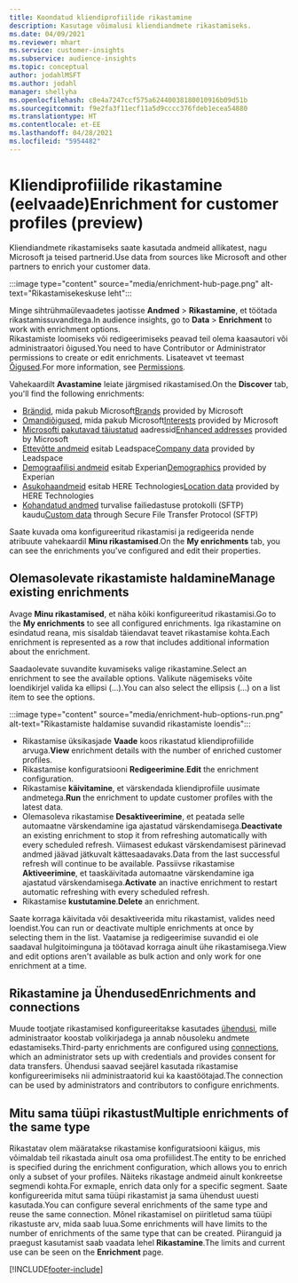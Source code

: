 ```yaml
---
title: Koondatud kliendiprofiilide rikastamine
description: Kasutage võimalusi kliendiandmete rikastamiseks.
ms.date: 04/09/2021
ms.reviewer: mhart
ms.service: customer-insights
ms.subservice: audience-insights
ms.topic: conceptual
author: jodahlMSFT
ms.author: jodahl
manager: shellyha
ms.openlocfilehash: c8e4a7247ccf575a62440038180010916b09d51b
ms.sourcegitcommit: f9e2fa3f11ecf11a5d9cccc376fdeb1ecea54880
ms.translationtype: HT
ms.contentlocale: et-EE
ms.lasthandoff: 04/28/2021
ms.locfileid: "5954482"
---
```

# <a name="enrichment-for-customer-profiles-preview"></a><span data-ttu-id="64fd8-103">Kliendiprofiilide rikastamine (eelvaade)</span><span class="sxs-lookup"><span data-stu-id="64fd8-103">Enrichment for customer profiles (preview)</span></span>

<span data-ttu-id="64fd8-104">Kliendiandmete rikastamiseks saate kasutada andmeid allikatest, nagu Microsoft ja teised partnerid.</span><span class="sxs-lookup"><span data-stu-id="64fd8-104">Use data from sources like Microsoft and other partners to enrich your customer data.</span></span>

:::image type="content" source="media/enrichment-hub-page.png" alt-text="Rikastamisekeskuse leht":::

<span data-ttu-id="64fd8-106">Minge sihtrühmaülevaadetes jaotisse **Andmed** > **Rikastamine**, et töötada rikastamissuvanditega.</span><span class="sxs-lookup"><span data-stu-id="64fd8-106">In audience insights, go to **Data** > **Enrichment** to work with enrichment options.</span></span>    
<span data-ttu-id="64fd8-107">Rikastamiste loomiseks või redigeerimiseks peavad teil olema kaasautori või administraatori õigused.</span><span class="sxs-lookup"><span data-stu-id="64fd8-107">You need to have Contributor or Administrator permissions to create or edit enrichments.</span></span> <span data-ttu-id="64fd8-108">Lisateavet vt teemast [Õigused](permissions.md).</span><span class="sxs-lookup"><span data-stu-id="64fd8-108">For more information, see [Permissions](permissions.md).</span></span>

<span data-ttu-id="64fd8-109">Vahekaardilt **Avastamine** leiate järgmised rikastamised.</span><span class="sxs-lookup"><span data-stu-id="64fd8-109">On the **Discover** tab, you'll find the following enrichments:</span></span>

- <span data-ttu-id="64fd8-110">[Brändid](enrichment-microsoft.md), mida pakub Microsoft</span><span class="sxs-lookup"><span data-stu-id="64fd8-110">[Brands](enrichment-microsoft.md) provided by Microsoft</span></span>
- <span data-ttu-id="64fd8-111">[Omandiõigused](enrichment-microsoft.md), mida pakub Microsoft</span><span class="sxs-lookup"><span data-stu-id="64fd8-111">[Interests](enrichment-microsoft.md) provided by Microsoft</span></span>
- <span data-ttu-id="64fd8-112">[Microsofti pakutavad täiustatud](enrichment-enhanced-addresses.md) aadressid</span><span class="sxs-lookup"><span data-stu-id="64fd8-112">[Enhanced addresses](enrichment-enhanced-addresses.md) provided by Microsoft</span></span>
- <span data-ttu-id="64fd8-113">[Ettevõtte andmeid](enrichment-leadspace.md) esitab Leadspace</span><span class="sxs-lookup"><span data-stu-id="64fd8-113">[Company data](enrichment-leadspace.md) provided by Leadspace</span></span>
- <span data-ttu-id="64fd8-114">[Demograafilisi andmeid](enrichment-experian.md) esitab Experian</span><span class="sxs-lookup"><span data-stu-id="64fd8-114">[Demographics](enrichment-experian.md) provided by Experian</span></span>
- <span data-ttu-id="64fd8-115">[Asukohaandmeid](enrichment-here.md) esitab HERE Technologies</span><span class="sxs-lookup"><span data-stu-id="64fd8-115">[Location data](enrichment-here.md) provided by HERE Technologies</span></span>
- <span data-ttu-id="64fd8-116">[Kohandatud andmed](enrichment-SFTP-custom-import.md) turvalise failiedastuse protokolli (SFTP) kaudu</span><span class="sxs-lookup"><span data-stu-id="64fd8-116">[Custom data](enrichment-SFTP-custom-import.md) through Secure File Transfer Protocol (SFTP)</span></span>

<span data-ttu-id="64fd8-117">Saate kuvada oma konfigureeritud rikastamisi ja redigeerida nende atribuute vahekaardil **Minu rikastamised**.</span><span class="sxs-lookup"><span data-stu-id="64fd8-117">On the **My enrichments** tab, you can see the enrichments you've configured and edit their properties.</span></span>

## <a name="manage-existing-enrichments"></a><span data-ttu-id="64fd8-118">Olemasolevate rikastamiste haldamine</span><span class="sxs-lookup"><span data-stu-id="64fd8-118">Manage existing enrichments</span></span>

<span data-ttu-id="64fd8-119">Avage **Minu rikastamised**, et näha kõiki konfigureeritud rikastamisi.</span><span class="sxs-lookup"><span data-stu-id="64fd8-119">Go to the **My enrichments** to see all configured enrichments.</span></span> <span data-ttu-id="64fd8-120">Iga rikastamine on esindatud reana, mis sisaldab täiendavat teavet rikastamise kohta.</span><span class="sxs-lookup"><span data-stu-id="64fd8-120">Each enrichment is represented as a row that includes additional information about the enrichment.</span></span>

<span data-ttu-id="64fd8-121">Saadaolevate suvandite kuvamiseks valige rikastamine.</span><span class="sxs-lookup"><span data-stu-id="64fd8-121">Select an enrichment to see the available options.</span></span> <span data-ttu-id="64fd8-122">Valikute nägemiseks võite loendikirjel valida ka ellipsi (...).</span><span class="sxs-lookup"><span data-stu-id="64fd8-122">You can also select the ellipsis (...) on a list item to see the options.</span></span>

:::image type="content" source="media/enrichment-hub-options-run.png" alt-text="Rikastamiste haldamise suvandid rikastamiste loendis":::

- <span data-ttu-id="64fd8-124">Rikastamise üksikasjade **Vaade** koos rikastatud kliendiprofiilide arvuga.</span><span class="sxs-lookup"><span data-stu-id="64fd8-124">**View** enrichment details with the number of enriched customer profiles.</span></span>
- <span data-ttu-id="64fd8-125">Rikastamise konfiguratsiooni **Redigeerimine**.</span><span class="sxs-lookup"><span data-stu-id="64fd8-125">**Edit** the enrichment configuration.</span></span>
- <span data-ttu-id="64fd8-126">Rikastamise **käivitamine**, et värskendada kliendiprofiile uusimate andmetega.</span><span class="sxs-lookup"><span data-stu-id="64fd8-126">**Run** the enrichment to update customer profiles with the latest data.</span></span>
- <span data-ttu-id="64fd8-127">Olemasoleva rikastamise **Desaktiveerimine**, et peatada selle automaatne värskendamine iga ajastatud värskendamisega.</span><span class="sxs-lookup"><span data-stu-id="64fd8-127">**Deactivate** an existing enrichment to stop it from refreshing automatically with every scheduled refresh.</span></span> <span data-ttu-id="64fd8-128">Viimasest edukast värskendamisest pärinevad andmed jäävad jätkuvalt kättesaadavaks.</span><span class="sxs-lookup"><span data-stu-id="64fd8-128">Data from the last successful refresh will continue to be available.</span></span> <span data-ttu-id="64fd8-129">Passiivse rikastamise **Aktiveerimine**, et taaskäivitada automaatne värskendamine iga ajastatud värskendamisega.</span><span class="sxs-lookup"><span data-stu-id="64fd8-129">**Activate** an inactive enrichment to restart automatic refreshing with every scheduled refresh.</span></span>
- <span data-ttu-id="64fd8-130">Rikastamise **kustutamine**.</span><span class="sxs-lookup"><span data-stu-id="64fd8-130">**Delete** an enrichment.</span></span>

<span data-ttu-id="64fd8-131">Saate korraga käivitada või desaktiveerida mitu rikastamist, valides need loendist.</span><span class="sxs-lookup"><span data-stu-id="64fd8-131">You can run or deactivate multiple enrichments at once by selecting them in the list.</span></span> <span data-ttu-id="64fd8-132">Vaatamise ja redigeerimise suvandid ei ole saadaval hulgitoiminguna ja töötavad korraga ainult ühe rikastamisega.</span><span class="sxs-lookup"><span data-stu-id="64fd8-132">View and edit options aren't available as bulk action and only work for one enrichment at a time.</span></span>

## <a name="enrichments-and-connections"></a><span data-ttu-id="64fd8-133">Rikastamine ja Ühendused</span><span class="sxs-lookup"><span data-stu-id="64fd8-133">Enrichments and connections</span></span>

<span data-ttu-id="64fd8-134">Muude tootjate rikastamised konfigureeritakse kasutades [ühendusi](connections.md), mille administraator koostab volikirjadega ja annab nõusoleku andmete edastamiseks.</span><span class="sxs-lookup"><span data-stu-id="64fd8-134">Third-party enrichments are configured using [connections](connections.md), which an administrator sets up with credentials and provides consent for data transfers.</span></span> <span data-ttu-id="64fd8-135">Ühendusi saavad seejärel kasutada rikastamise konfigureerimiseks nii administraatorid kui ka kaastöötajad.</span><span class="sxs-lookup"><span data-stu-id="64fd8-135">The connection can be used by administrators and contributors to configure enrichments.</span></span>  

## <a name="multiple-enrichments-of-the-same-type"></a><span data-ttu-id="64fd8-136">Mitu sama tüüpi rikastust</span><span class="sxs-lookup"><span data-stu-id="64fd8-136">Multiple enrichments of the same type</span></span>

<span data-ttu-id="64fd8-137">Rikastatav olem määratakse rikastamise konfiguratsiooni käigus, mis võimaldab teil rikastada ainult osa oma profiilidest.</span><span class="sxs-lookup"><span data-stu-id="64fd8-137">The entity to be enriched is specified during the enrichment configuration, which allows you to enrich only a subset of your profiles.</span></span> <span data-ttu-id="64fd8-138">Näiteks rikastage andmeid ainult konkreetse segmendi kohta.</span><span class="sxs-lookup"><span data-stu-id="64fd8-138">For exmaple, enrich data only for a specific segment.</span></span> <span data-ttu-id="64fd8-139">Saate konfigureerida mitut sama tüüpi rikastamist ja sama ühendust uuesti kasutada.</span><span class="sxs-lookup"><span data-stu-id="64fd8-139">You can configure several enrichments of the same type and reuse the same connection.</span></span> <span data-ttu-id="64fd8-140">Mõnel rikastamisel on piiritletud sama tüüpi rikastuste arv, mida saab luua.</span><span class="sxs-lookup"><span data-stu-id="64fd8-140">Some enrichments will have limits to the number of enrichments of the same type that can be created.</span></span> <span data-ttu-id="64fd8-141">Piiranguid ja praegust kasutamist saab vaadata lehel **Rikastamine**.</span><span class="sxs-lookup"><span data-stu-id="64fd8-141">The limits and current use can be seen on the **Enrichment** page.</span></span>

[!INCLUDE[footer-include](../includes/footer-banner.md)]
